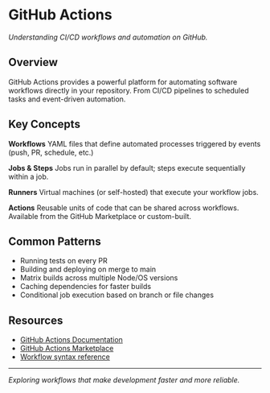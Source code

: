 # GitHub Actions

_Understanding CI/CD workflows and automation on GitHub._

## Overview

GitHub Actions provides a powerful platform for automating software workflows directly in your repository. From CI/CD pipelines to scheduled tasks and event-driven automation.

## Key Concepts

**Workflows**
YAML files that define automated processes triggered by events (push, PR, schedule, etc.)

**Jobs & Steps**
Jobs run in parallel by default; steps execute sequentially within a job.

**Runners**
Virtual machines (or self-hosted) that execute your workflow jobs.

**Actions**
Reusable units of code that can be shared across workflows. Available from the GitHub Marketplace or custom-built.

## Common Patterns

- Running tests on every PR
- Building and deploying on merge to main
- Matrix builds across multiple Node/OS versions
- Caching dependencies for faster builds
- Conditional job execution based on branch or file changes

## Resources

- [GitHub Actions Documentation](https://docs.github.com/en/actions)
- [GitHub Actions Marketplace](https://github.com/marketplace?type=actions)
- [Workflow syntax reference](https://docs.github.com/en/actions/reference/workflow-syntax-for-github-actions)

---

_Exploring workflows that make development faster and more reliable._
